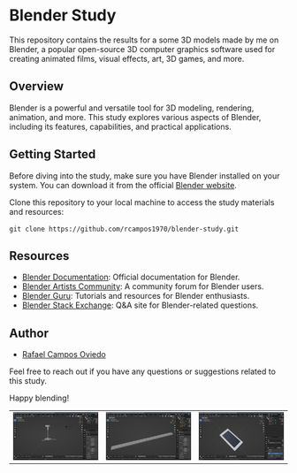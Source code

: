 # Blender Study

This repository contains the results for a some 3D models made by me on Blender, a popular open-source 3D computer graphics software used for creating animated films, visual effects, art, 3D games, and more.

## Overview

Blender is a powerful and versatile tool for 3D modeling, rendering, animation, and more. This study explores various aspects of Blender, including its features, capabilities, and practical applications.

## Getting Started

Before diving into the study, make sure you have Blender installed on your system. You can download it from the official [Blender website](https://www.blender.org/download/).

Clone this repository to your local machine to access the study materials and resources:

```shell
git clone https://github.com/rcampos1970/blender-study.git
```

## Resources

- [Blender Documentation](https://docs.blender.org/): Official documentation for Blender.
- [Blender Artists Community](https://blenderartists.org/): A community forum for Blender users.
- [Blender Guru](https://www.blenderguru.com/): Tutorials and resources for Blender enthusiasts.
- [Blender Stack Exchange](https://blender.stackexchange.com/): Q&A site for Blender-related questions.


## Author

- [Rafael Campos Oviedo](https://github.com/rcampos1970)

Feel free to reach out if you have any questions or suggestions related to this study.

Happy blending!


<table>
  <tr>
    <td><img src="screenshot_3.jpeg" alt="Screenshot 1"></td>
    <td><img src="screenshot_4.jpeg" alt="Screenshot 2"></td>
    <td><img src="screenshot_5.jpeg" alt="Screenshot 3"></td>
  </tr>
</table>
